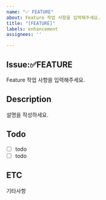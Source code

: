 ```yaml
---
name: "✅ FEATURE"
about: Feature 작업 사항을 입력해주세요.
title: "[FEATURE]"
labels: enhancement
assignees: ''

---
```


## Issue:✅FEATURE
Feature 작업 사항을 입력해주세요.

## Description
설명을 작성하세요.

## Todo
- [ ] todo
- [ ] todo

## ETC
기타사항

